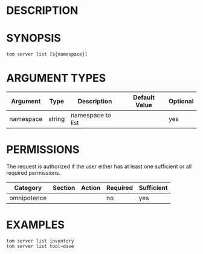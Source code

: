 # DESCRIPTION

# SYNOPSIS

```
tom server list [${namespace}]
```

# ARGUMENT TYPES

Argument | Type | Description | Default Value | Optional
 ------- | ---- | ----------- | ------------- | --------
namespace | string | namespace to list | | yes

# PERMISSIONS

The request is authorized if the user either has at least one
sufficient or all required permissions.

Category | Section | Action | Required | Sufficient
 ------- | ------- | ------ | -------- | ----------
omnipotence | | | no | yes

# EXAMPLES

```
tom server list inventory
tom server list tool~dave
```
